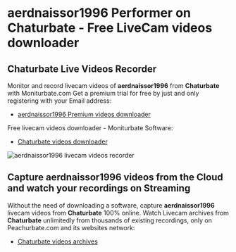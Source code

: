 # aerdnaissor1996 Performer on Chaturbate - Free LiveCam videos downloader

## Chaturbate Live Videos Recorder

Monitor and record livecam videos of **aerdnaissor1996** from **Chaturbate** with Moniturbate.com
Get a premium trial for free by just and only registering with your Email address:
* [aerdnaissor1996 Premium videos downloader](https://moniturbate.com/request-demo-licence-key.html)

Free livecam videos downloader - Moniturbate Software:
* [Chaturbate videos downloader](https://moniturbate.com/moniturbate-download-software.html)

![aerdnaissor1996 livecam videos recorder](https://peachurnet.com/templates/moniturbate-software.png)


## Capture aerdnaissor1996 videos from the Cloud and watch your recordings on Streaming

Without the need of downloading a software, capture **aerdnaissor1996** livecam videos from **Chaturbate** 100% online.
Watch Livecam archives from **Chaturbate** unlimitedly from thousands of existing recordings, only on Peachurbate.com and its websites network:
* [Chaturbate videos archives](https://peachurnet.com/)